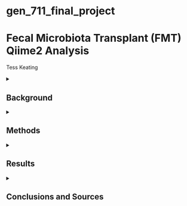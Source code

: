 # gen_711_final_project

# Fecal Microbiota Transplant (FMT) Qiime2 Analysis

Tess Keating

<details>

<summary>

## Background

</summary>

In a [human microbiome study](https://microbiomejournal.biomedcentral.com/articles/10.1186/s40168-016-0225-7) by Kang et al., children with autism and gastrointestinal disorders were treated with fecal microbiota transplants to reduce their symptoms. For 18 weeks, their microbiomes and severity of their symptoms were monitored through fecal swab and stool samples. Using sequenced data from this study and a [Qiime2 tutorial](https://docs.qiime2.org/2024.2/tutorials/fmt/), a bioinformatic pathway analysis was performed. In this analysis, raw reads were denoised and merged, sequences were aligned and classified, phylogenies were created, and diversity metrics were assessed. These bioinformatic techniques were used to generate results in the form of representative figures and visualizations.

</details>

<details>

<summary>

## Methods

</summary>

My [full script](https://github.com/tesskeating/gen_711_final_project/blob/main/finalprojectscript.txt) contains all commands that I used for this project. It is organized into the same headers that I used below. Under each header below is a discription of each command. All commands were run on my laptop using vscode.

<details>

<summary>

### 1. Obtaining, Denoising, and Merging Data

</summary>

**Qiime Commands:**

[source for commands below](https://docs.qiime2.org/2024.2/tutorials/fmt/):

- *wget*: obtains initial data files (sample metadata and 10% subsample data)
- *demux summarize*: plots sequence quality to assess reads before denoising
###
- *dada2 denoise-single*: denoises sequences (removes errors and increases accuracy)
- *metadata tabulate*: tabulates denoised stats (amount of filtered, denoised, and non-chimeric read inputs)
- *feature-table tabulate-seqs*: gives sequence lengths
###
- *feature-table merge*: combines two feature tables
- *feature-table merge-seqs*: combines two groups of sequences
- *feature-table summarize*: tabulates and plots frequency stats
- *feature-table tabulate-seqs*: makes merged table with sequence lengths of each feature

</details>

<details>

<summary>

### 2. Aligning Sequences

</summary>

**Qiime Commands:**

[source for commands below](https://docs.qiime2.org/2022.2/tutorials/phylogeny/#sequence-alignment):

- *alignment mafft*: aligns sequences of feature table
- *alignment mask*: removes ambiguous positions from alignment

</details>

<details>

<summary>

### 3. Classifying Sequences

</summary>

**Qiime Commands:**

[source for classifier](https://zenodo.org/records/6395539#.ZGE7pHbMJhE)

[source for commands below](https://docs.qiime2.org/2024.2/tutorials/feature-classifier/):

- *wget*: obtains 16s rRNA human stool classifier from silva database (not included in repo because file was too big to push)
- *feature-classifier classify-sklearn*: assigns taxonomy to rep sequences
- *metadata tabulate*: tabulates taxa and confidence of each feature

</details>

<details>

<summary>

### 4. Making Phylogenetic Tree

</summary>

**Qiime Commands:**

[source for commands below](https://docs.qiime2.org/2024.2/tutorials/phylogeny/#fasttree):

- *phylogeny fasttree*: makes tree from aligned sequences
- *phylogeny midpoint-root*: roots tree

[source for getting empress](https://library.qiime2.org/plugins/empress/32/)

[source for commands below](https://github.com/biocore/empress#tutorial-using-empress-in-qiime-2):

- *empress tree-plot*: adds taxa to rooted tree
- *empress community-plot*: plots phylogenies and taxonomic community data

</details>

<details>

<summary>

### 5. Assessing Diversity Metrics

</summary>

**Qiime Commands:**

[source for command below](https://docs.qiime2.org/2024.2/tutorials/filtering/):

- *feature-table filter-samples*: filters samples to compare control and treatment groups

[source for command below](https://docs.qiime2.org/jupyterbooks/cancer-microbiome-intervention-tutorial/030-tutorial-downstream/040-even-sampling.html):

- *feature-table summarize*: makes filtered table to determine sequence depth

[source for command below](https://docs.qiime2.org/jupyterbooks/cancer-microbiome-intervention-tutorial/030-tutorial-downstream/050-core-metrics.html):

- *diversity core-metrics-phylogenetic*: makes and plots alpha and beta diversity metrics using sequence depth

[source for command below](https://docs.qiime2.org/jupyterbooks/cancer-microbiome-intervention-tutorial/030-tutorial-downstream/040-even-sampling.html):

- *diversity alpha-rarefaction*: verifies sequence depth and plots depth vs diversity

[source for commands below](https://docs.qiime2.org/jupyterbooks/cancer-microbiome-intervention-tutorial/030-tutorial-downstream/060-alpha-diversity.html):

- *diversity alpha-group-significance*: plots alpha diversity vs observed features
- *longitudinal linear-mixed-effects*: makes alpha diversity linear plot with weekly treatment vs diversity

[source for commands below](https://docs.qiime2.org/jupyterbooks/cancer-microbiome-intervention-tutorial/030-tutorial-downstream/070-beta-diversity.html):

- *diversity umap*: reduces dimensions of beta diversity metrics using unweighted and weighted unifrac matrices
- *metadata tabulate*: tabulates unifrac matrices using diversity values (Faith's phylogenetic diversity, evenness, and Shannon diversity)
- *taxa barplot*: makes taxonomy barplot
- *emperor plot*: plots umap and pcoa data from beta diversity unifrac matrices

[source for commands below](https://docs.qiime2.org/jupyterbooks/cancer-microbiome-intervention-tutorial/030-tutorial-downstream/080-longitudinal.html):

- *taxa collapse*: adds taxa to feature table
- *feature-table filter-features-conditionally*: filters abundance of genera in feature table
- *feature-table relative-frequency*: converts counts in filtered feature table to relative frequencies
- *longitudinal volatility*: makes longitudinal volatility plot using metadata, diversity metrics, and taxa and relative frequencies from table
- *longitudinal feature-volatility*: makes volatility control plot to identify features that change over time

</details>

<details>

<summary>

### Other Notes

</summary>

- *git clone*: clones github repo into new directory
- *git add*: adds all directories and files in project directory
- *git commit*: saves changes to local repo
- *git push*: uploads content in local repo to github repo
###
I downloaded any qzv files that I wanted to view to my desktop and [uploaded to Qiime](https://view.qiime2.org/).

</details>

</details>

<details>

<summary>

## Results

</summary>

Below are examples of visualizations that can be generated using the methods in the previous section.

<details>

<summary>

### Sequence Quality and Features Visualizations

</summary>

![image](https://github.com/tesskeating/gen_711_final_project/assets/157992900/7c1d8399-e463-4395-a55e-dcf27d783cb6)

This histogram shows the sequence quality of each forward read input. It helps determine the minimum sequence quality prior to denoising, which filters the sequences and removes reads that have too much noise. In this case, the minimum demultiplexed sequence count is 1208.

command used: *demux summarize* from Obtaining, Denoising, and Merging Data

<br/>

<br/>

![image](https://github.com/tesskeating/gen_711_final_project/assets/157992900/46ef71eb-d93e-41a8-9af3-81d8b7dc5eb0)

This is part of a merged table with each feature's sequence and sequence length. It shows the first five feature sequences, the total being 799. The important thing to pay attention to here is the length of each sequence, as they should all be the same length for alignment and, later, taxonomic assignment. Aligning sequences of the same length is not only easier, but is more effective in identifying sequence similarities for constructing phylogenetic trees. If I scroll down this table, I can see that all 799 sequences are 137 basepairs long, which means that they are ready to be aligned.

command used: *feature-table tabulate seqs* from Obtaining, Denoising, and Merging Data

</details>

<details>

<summary>

### Taxa Visualization

</summary>

![image](https://github.com/tesskeating/gen_711_final_project/assets/157992900/559a0bfb-61b7-47ba-ba93-f95ee16d128b)

This is the first five rows of a table containing the taxa and confidence of each feature. These taxonomic assignments resulted from aligning the sequences and incorporating a 16s rRNA classifier. This table is helpful for comparing the corresponding taxa of each feature, and this data will be used to create a phylogenetic tree.

command used: *metadata tabulate* from Classifying Sequences

</details>

<details>

<summary>

### Phylogenetic Tree Visualization

</summary>

![image](https://github.com/tesskeating/gen_711_final_project/assets/157992900/407e5cf6-182c-439d-996a-376e0ee7274d)

This phylogenetic tree shows the relationships between taxa and was generated using a silva 16s rRNA classifier. The branches in the center of this circular plot are color coded by taxonomic class, and the outer layer is colored by treatment group. The control is in red, the treatment is in orange, and the donor is in blue. A phylogeny like this gives insight into the commonalities of different taxa and how they have evolved.

command used: *empress community-plot* from Making Phylogenetic Tree

</details>

<details>

<summary>

### Alpha Rarefaction and Diversity Visualizations

</summary>

![image](https://github.com/tesskeating/gen_711_final_project/assets/157992900/90cf1758-3448-4001-8474-8816eb104f78)

This is an alpha rarefaction plot that shows how sequence depth affects Faith's phylogenetic diversity, which is one of the diversity metrics that was used for this analysis. The control is in dark blue and the treatment is in light blue. A sequence depth of 876 was chosen after filtering the samples and viewing the minimum frequency. This graph is used to make sure that this depth is high enough to hold most of the diversity in the samples. This means that the diversity metric should stabilize lower than the chosen depth of coverage. In this case, Faith's pd stabilizes around 500, indicating that the majority of diversity was contained and there is still room to further analyze the diversity metrics.

command used: *diversity alpha-rarefaction* from Assessing Diversity Metrics

<br/>

<br/>

![image](https://github.com/tesskeating/gen_711_final_project/assets/157992900/f86a4179-2de3-4dc1-8509-118f4c061a19)

This boxplot shows the treatment group vs observed features, which is the alpha diversity metric. This plot shows species abundance and diversity.

command used: *diversity alpha-group-significance* from Assessing Diversity Metrics

<br/>

<br/>

![image](https://github.com/tesskeating/gen_711_final_project/assets/157992900/ee3f1b37-bdff-4e14-a3d4-1b401ac17f7d)

This regression scatter plot shows how the number of weeks and treatment group affect the observed features metric. Looking at the graph, there is a slight positive correlation between weekly treatment and observed features. This means that the treatment group will have more diversity as time progresses.

command used: *longitudinal linear-mixed-effects* from Assessing Diversity Metrics

</details>

<details>

<summary>

### Beta Diversity Visualization

</summary>

![image](https://github.com/tesskeating/gen_711_final_project/assets/157992900/f6047523-246c-4692-bb2e-da3b28e3cd20)

This umap plot shows the unweighted beta diversity unifrac matrices. Each color represents a subject and each shape represents a sample method. The spheres represent stools and the diamonds represent swabs. The subjects are grouped near their own sample types. This plot is useful for visualizing beta diversity unifrac data and examining differences between samples.

command used: *emeror plot* from Assessing Diversity Metrics

</details>

<details>

<summary>

### Volatility Control Visualization

</summary>

![image](https://github.com/tesskeating/gen_711_final_project/assets/157992900/eeb8d827-eb26-49ee-923f-60e7e2047d68)

This is a volatility control plot that shows features that are associated with changes over time. In this case, the metric is families of bacteria, and the orange line is control and the blue line is treatment. Looking at the graph, the groups of bacteria within each sample changed over the 18 week period and in different ways. For example, the organisms from the control group peaked at 8 weeks, and the treated organisms peaked at 18 weeks. Comparisons like these can be made at the taxonomic and genus levels as well if matched using the same method.

command used: *longitudinal feature-volatility* from Assessing Diversity Metrics

</details>

</details>

<details>

<summary>

## Conclusions and Sources

</summary>

The main issues that I ran into while working on this project had to do with getting the empress command and pushing from my local repo to my github repo. I spent a while trying to figure out how to install empress on my laptop so that I could use it on vscode when qiime was activated. It only worked when I used the empress conda environment that Kaleb made. I also forgot to initially connect my github repo to my local one in vscode, so I was unable to run *git remote add origin*. It took a lot of trial and error, but I ended up having to clone my github repo into a new directory in vscode, transfer the files from my original project directory to the new one, and then push to github.

<br/>

All sources that I used for this project are listed below.

Kang, DW., Adams, J.B., Gregory, A.C. et al. Microbiota Transfer Therapy alters gut ecosystem and improves gastrointestinal and autism symptoms: an open-label study. Microbiome 5, 10 (2017). https://doi.org/10.1186/s40168-016-0225-7

https://docs.qiime2.org/2024.2/tutorials/fmt/

https://docs.qiime2.org/2022.2/tutorials/phylogeny/#sequence-alignment

https://zenodo.org/records/6395539#.ZGE7pHbMJhE

https://docs.qiime2.org/2024.2/tutorials/feature-classifier/

https://docs.qiime2.org/2024.2/tutorials/phylogeny/#fasttree

https://library.qiime2.org/plugins/empress/32/

https://github.com/biocore/empress#tutorial-using-empress-in-qiime-2

https://docs.qiime2.org/2024.2/tutorials/filtering/

https://docs.qiime2.org/jupyterbooks/cancer-microbiome-intervention-tutorial/030-tutorial-downstream/040-even-sampling.html

https://docs.qiime2.org/jupyterbooks/cancer-microbiome-intervention-tutorial/030-tutorial-downstream/050-core-metrics.html

https://docs.qiime2.org/jupyterbooks/cancer-microbiome-intervention-tutorial/030-tutorial-downstream/060-alpha-diversity.html

https://docs.qiime2.org/jupyterbooks/cancer-microbiome-intervention-tutorial/030-tutorial-downstream/070-beta-diversity.html

https://docs.qiime2.org/jupyterbooks/cancer-microbiome-intervention-tutorial/030-tutorial-downstream/080-longitudinal.html
